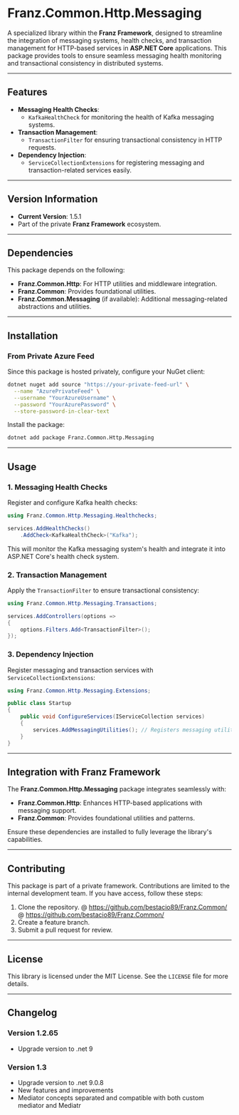 ﻿# **Franz.Common.Http.Messaging**

A specialized library within the **Franz Framework**, designed to streamline the integration of messaging systems, health checks, and transaction management for HTTP-based services in **ASP.NET Core** applications. This package provides tools to ensure seamless messaging health monitoring and transactional consistency in distributed systems.

---

## **Features**

- **Messaging Health Checks**:
  - `KafkaHealthCheck` for monitoring the health of Kafka messaging systems.
- **Transaction Management**:
  - `TransactionFilter` for ensuring transactional consistency in HTTP requests.
- **Dependency Injection**:
  - `ServiceCollectionExtensions` for registering messaging and transaction-related services easily.

---

## **Version Information**

- **Current Version**: 1.5.1
- Part of the private **Franz Framework** ecosystem.

---

## **Dependencies**

This package depends on the following:
- **Franz.Common.Http**: For HTTP utilities and middleware integration.
- **Franz.Common**: Provides foundational utilities.
- **Franz.Common.Messaging** (if available): Additional messaging-related abstractions and utilities.

---

## **Installation**

### **From Private Azure Feed**
Since this package is hosted privately, configure your NuGet client:

```bash
dotnet nuget add source "https://your-private-feed-url" \
  --name "AzurePrivateFeed" \
  --username "YourAzureUsername" \
  --password "YourAzurePassword" \
  --store-password-in-clear-text
```

Install the package:

```bash
dotnet add package Franz.Common.Http.Messaging  
```

---

## **Usage**

### **1. Messaging Health Checks**

Register and configure Kafka health checks:

```csharp
using Franz.Common.Http.Messaging.Healthchecks;

services.AddHealthChecks()
    .AddCheck<KafkaHealthCheck>("Kafka");
```

This will monitor the Kafka messaging system's health and integrate it into ASP.NET Core's health check system.

### **2. Transaction Management**

Apply the `TransactionFilter` to ensure transactional consistency:

```csharp
using Franz.Common.Http.Messaging.Transactions;

services.AddControllers(options =>
{
    options.Filters.Add<TransactionFilter>();
});
```

### **3. Dependency Injection**

Register messaging and transaction services with `ServiceCollectionExtensions`:

```csharp
using Franz.Common.Http.Messaging.Extensions;

public class Startup
{
    public void ConfigureServices(IServiceCollection services)
    {
        services.AddMessagingUtilities(); // Registers messaging utilities and services
    }
}
```

---

## **Integration with Franz Framework**

The **Franz.Common.Http.Messaging** package integrates seamlessly with:
- **Franz.Common.Http**: Enhances HTTP-based applications with messaging support.
- **Franz.Common**: Provides foundational utilities and patterns.

Ensure these dependencies are installed to fully leverage the library's capabilities.

---

## **Contributing**

This package is part of a private framework. Contributions are limited to the internal development team. If you have access, follow these steps:
1. Clone the repository. @ https://github.com/bestacio89/Franz.Common/ @ https://github.com/bestacio89/Franz.Common/
2. Create a feature branch.
3. Submit a pull request for review.

---

## **License**

This library is licensed under the MIT License. See the `LICENSE` file for more details.

---

## **Changelog**

### Version 1.2.65
- Upgrade version to .net 9
### Version 1.3
- Upgrade version to .net 9.0.8
- New features and improvements
- Mediator concepts separated and compatible with both custom mediator and Mediatr
